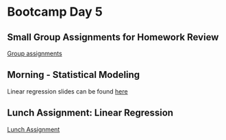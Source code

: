# Bootcamp Day 5

## Small Group Assignments for Homework Review

[Group assignments](https://github.com/bxlab/cmdb-quantbio/blob/main/resources/small_group_assignments/small_group_day4_evening.md)

## Morning - Statistical Modeling

Linear regression slides can be found [here](https://docs.google.com/presentation/d/1GRB69Vd9T0Rc7USsuP80GVWdpxa5KWKoT_iWX30gOe0/edit#slide=id.p)

<!-- 

Multiple testing correction and error slides can be found [here](https://docs.google.com/presentation/d/1epGZMvVK6CY2OLVt4EXsLjt07KY8EFc-09DU16JQskE/edit#slide=id.p)

[Zoom recording of lecture]()

-->

## Lunch Assignment: Linear Regression

[Lunch Assignment](https://bxlab.github.io/cmdb-quantbio/assignments/bootcamp/statistical_modeling/assignment/)

<!-- 

## Small Group Assignments for Lunch Assignment

[Small group assignments for discussion of lunch exercises]()

## Afternoon - Review!

## Homework Assignment: Get some sleep :)

## Daily Reflection

Please fill out [this google form](https://forms.gle/kPy6BiZDb9SQfSsW7) this evening after class. -->
